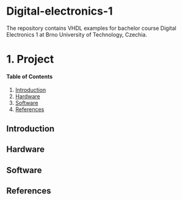 # Digital-electronics-1
The repository contains VHDL examples for bachelor course Digital Electronics 1 at Brno University of Technology, Czechia.


# 1. Project

#### Table of Contents

1. [Introduction](#introduction)
2. [Hardware](#hardware)
3. [Software](#software)
4. [References](#references)


## Introduction

## Hardware

## Software

## References
